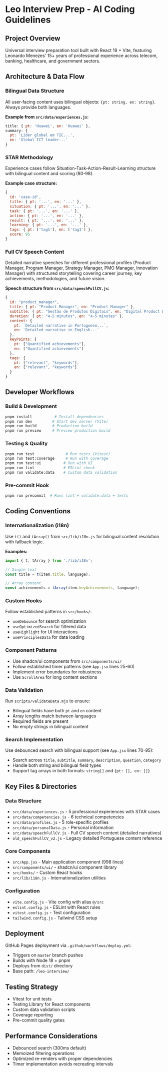 # Leo Interview Prep - AI Coding Guidelines

## Project Overview
Universal interview preparation tool built with React 19 + Vite, featuring Leonardo Menezes' 15+ years of professional experience across telecom, banking, healthcare, and government sectors.

## Architecture & Data Flow

### Bilingual Data Structure
All user-facing content uses bilingual objects: `{pt: string, en: string}`. Always provide both languages.

**Example from `src/data/experiences.js`:**
```javascript
title: { pt: 'Huawei', en: 'Huawei' },
summary: {
  pt: 'Líder global em TIC...',
  en: 'Global ICT leader...'
}
```

### STAR Methodology
Experience cases follow Situation-Task-Action-Result-Learning structure with bilingual content and scoring (80-98).

**Example case structure:**
```javascript
{
  id: 'case-id',
  title: { pt: '...', en: '...' },
  situation: { pt: '...', en: '...' },
  task: { pt: '...', en: '...' },
  action: { pt: '...', en: '...' },
  result: { pt: '...', en: '...' },
  learning: { pt: '...', en: '...' },
  tags: { pt: ['tag1'], en: ['tag1'] },
  score: 95
}
```

### Full CV Speech Content
Detailed narrative speeches for different professional profiles (Product Manager, Program Manager, Strategy Manager, PMO Manager, Innovation Manager) with structured storytelling covering career journey, key achievements, methodologies, and future vision.

**Speech structure from `src/data/speechFullCV.js`:**
```javascript
{
  id: "product_manager",
  title: { pt: "Product Manager", en: "Product Manager" },
  subtitle: { pt: "Gestão de Produtos Digitais", en: "Digital Product Leadership" },
  duration: { pt: "4-5 minutos", en: "4-5 minutes" },
  content: {
    pt: `Detailed narrative in Portuguese...`,
    en: `Detailed narrative in English...`
  },
  keyPoints: {
    pt: ["Quantified achievements"],
    en: ["Quantified achievements"]
  },
  tags: {
    pt: ["relevant", "keywords"],
    en: ["relevant", "keywords"]
  }
}
```

## Developer Workflows

### Build & Development
```bash
pnpm install          # Install dependencies
pnpm run dev         # Start dev server (Vite)
pnpm run build       # Production build
pnpm run preview     # Preview production build
```

### Testing & Quality
```bash
pnpm run test              # Run tests (Vitest)
pnpm run test:coverage     # Run with coverage
pnpm run test:ui          # Run with UI
pnpm run lint             # ESLint check
pnpm run validate:data    # Custom data validation
```

### Pre-commit Hook
```bash
pnpm run precommit  # Runs lint + validate:data + tests
```

## Coding Conventions

### Internationalization (i18n)
Use `t()` and `tArray()` from `src/lib/i18n.js` for bilingual content resolution with fallback logic.

**Examples:**
```javascript
import { t, tArray } from './lib/i18n';

// Single text
const title = t(item.title, language);

// Array content
const achievements = tArray(item.keyAchievements, language);
```

### Custom Hooks
Follow established patterns in `src/hooks/`:
- `useDebounce` for search optimization
- `useOptimizedSearch` for filtered data
- `useHighlight` for UI interactions
- `usePrinciplesData` for data loading

### Component Patterns
- Use shadcn/ui components from `src/components/ui/`
- Follow established timer patterns (see `App.jsx` lines 25-60)
- Implement error boundaries for robustness
- Use `ScrollArea` for long content sections

### Data Validation
Run `scripts/validateData.mjs` to ensure:
- Bilingual fields have both `pt` and `en` content
- Array lengths match between languages
- Required fields are present
- No empty strings in bilingual content

### Search Implementation
Use debounced search with bilingual support (see `App.jsx` lines 70-95):
- Search across `title`, `subtitle`, `summary`, `description`, `question`, `category`
- Handle both string and bilingual field types
- Support tag arrays in both formats: `string[]` and `{pt: [], en: []}`

## Key Files & Directories

### Data Structure
- `src/data/experiences.js` - 5 professional experiences with STAR cases
- `src/data/competencies.js` - 6 technical competencies
- `src/data/profiles.js` - 5 role-specific profiles
- `src/data/personalData.js` - Personal information
- `src/data/speechFullCV.js` - Full CV speech content (detailed narratives)
- `old_speechFullCV_v2.js` - Legacy detailed Portuguese content reference

### Core Components
- `src/App.jsx` - Main application component (998 lines)
- `src/components/ui/` - shadcn/ui component library
- `src/hooks/` - Custom React hooks
- `src/lib/i18n.js` - Internationalization utilities

### Configuration
- `vite.config.js` - Vite config with alias `@/src`
- `eslint.config.js` - ESLint with React rules
- `vitest.config.js` - Test configuration
- `tailwind.config.js` - Tailwind CSS setup

## Deployment
GitHub Pages deployment via `.github/workflows/deploy.yml`:
- Triggers on `master` branch pushes
- Builds with Node 18 + pnpm
- Deploys from `dist/` directory
- Base path: `/leo-interview/`

## Testing Strategy
- Vitest for unit tests
- Testing Library for React components
- Custom data validation scripts
- Coverage reporting
- Pre-commit quality gates

## Performance Considerations
- Debounced search (300ms default)
- Memoized filtering operations
- Optimized re-renders with proper dependencies
- Timer implementation avoids recreating intervals